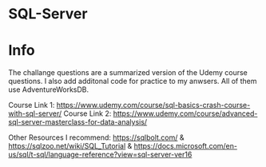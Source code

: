 # SQL-Server

# Info

The challange questions are a summarized version of the Udemy course questions. I also add additonal code for practice to my anwsers. All of them use AdventureWorksDB.

Course Link 1: https://www.udemy.com/course/sql-basics-crash-course-with-sql-server/
Course Link 2: https://www.udemy.com/course/advanced-sql-server-masterclass-for-data-analysis/

Other Resources I recommend: https://sqlbolt.com/ & https://sqlzoo.net/wiki/SQL_Tutorial & https://docs.microsoft.com/en-us/sql/t-sql/language-reference?view=sql-server-ver16
